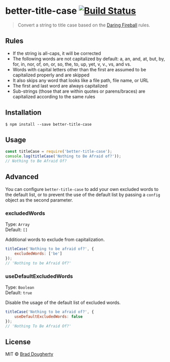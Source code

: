 # better-title-case [![Build Status](https://travis-ci.org/bdougherty/better-title-case.svg?branch=master)](https://travis-ci.org/bdougherty/better-title-case)

> Convert a string to title case based on the [Daring Fireball](https://daringfireball.net/2008/05/title_case) rules.

## Rules

- If the string is all-caps, it will be corrected
- The following words are not capitalized by default: a, an, and, at, but, by, for, in, nor, of, on, or, so, the, to, up, yet, v, v., vs, and vs.
- Words with capital letters other than the first are assumed to be capitalized properly and are skipped
-  It also skips any word that looks like a file path, file name, or URL
- The first and last word are always capitalized
- Sub-strings (those that are within quotes or parens/braces) are capitalized according to the same rules


## Installation

```
$ npm install --save better-title-case
```


## Usage

```js
const titleCase = require('better-title-case');
console.log(titleCase('Nothing to Be Afraid of?'));
// Nothing to Be Afraid Of?
```


## Advanced

You can configure `better-title-case` to add your own excluded words to the default list, or to prevent the use of the default list by passing a `config` object as the second parameter.

### excludedWords

Type: `Array`<br>
Default: `[]`

Additional words to exclude from capitalization.

```js
titleCase('Nothing to be afraid of?', {
    excludedWords: ['be']
});
// 'Nothing to be Afraid Of?'
```

### useDefaultExcludedWords

Type: `Boolean`<br>
Default: `true`

Disable the usage of the default list of excluded words.

```js
titleCase('Nothing to be afraid of?', {
	useDefaultExcludedWords: false
});
// 'Nothing To Be Afraid Of?'
```


## License

MIT © [Brad Dougherty](https://brad.is)
